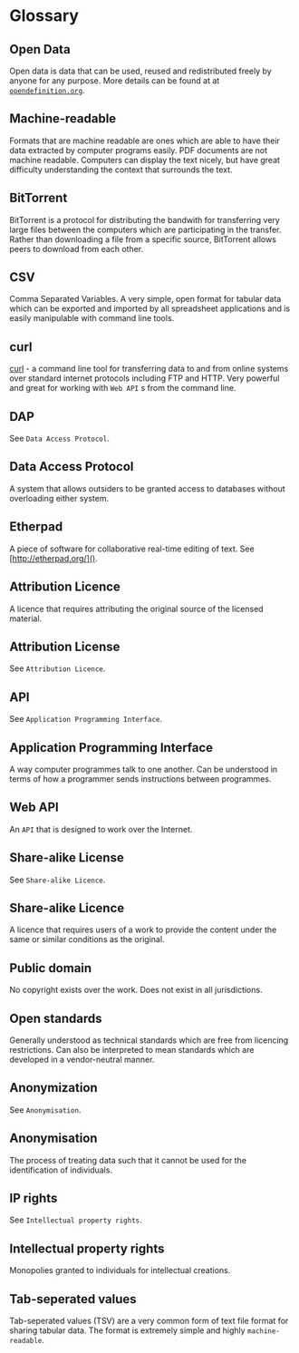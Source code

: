 
Glossary
========

## Open Data
Open data is data that can be used, reused and redistributed freely by anyone for any purpose. More details can be found at at [`opendefinition.org`](http://www.opendefinition.org/).

## Machine-readable
Formats that are machine readable are ones which are able to have their data extracted by computer programs easily. PDF documents are not machine readable. Computers can display the text nicely, but have great difficulty understanding the context that surrounds the text.

## BitTorrent
BitTorrent is a protocol for distributing the bandwith for transferring very large files between the computers which are participating in the transfer. Rather than downloading a file 
from a specific source, BitTorrent allows peers to download  from each other.

## CSV
Comma Separated Variables. A very simple, open format for tabular data which can be exported and imported by all spreadsheet applications and is easily manipulable with command line tools.

## curl
[curl](http://curl.haxx.se/) - a command line tool for transferring data to and from online systems over standard internet protocols including FTP and HTTP. Very powerful and great for working with `Web API` s from the command line.

## DAP
See `Data Access Protocol`.

## Data Access Protocol
A system that allows outsiders to be granted access to databases without overloading either system.

## Etherpad
A piece of software for collaborative real-time editing of text. See [http://etherpad.org/]().

## Attribution Licence
A licence that requires attributing the original source of the licensed material.

## Attribution License
See `Attribution Licence`.

## API
See `Application Programming Interface`.

## Application Programming Interface
A way computer programmes talk to one another. Can be understood in terms of how a programmer sends instructions between programmes.

## Web API
An `API` that is designed to work over the Internet.

## Share-alike License
See `Share-alike Licence`.

## Share-alike Licence
A licence that requires users of a work to provide the content under the same or similar conditions as the original.

## Public domain
No copyright exists over the work. Does not exist in all jurisdictions.

## Open standards
Generally understood as technical standards which are free from licencing restrictions. Can also be interpreted to mean standards which are developed in a vendor-neutral manner.

## Anonymization
See `Anonymisation`.

## Anonymisation
The process of treating data such that it cannot be used for the identification of individuals.

## IP rights
See `Intellectual property rights`.

## Intellectual property rights
Monopolies granted to individuals for intellectual creations.

## Tab-seperated values
Tab-seperated values (TSV) are a very common form of text file format for sharing tabular data. The format is extremely simple and highly `machine-readable`.

